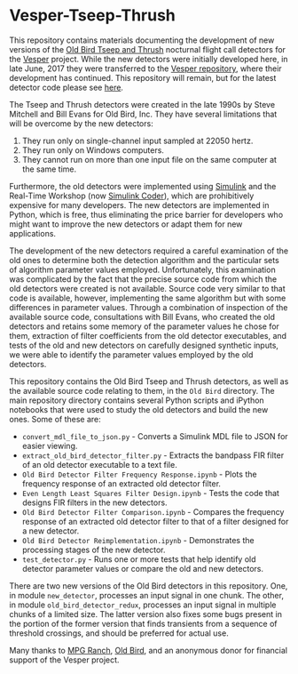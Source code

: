 # Vesper-Tseep-Thrush

This repository contains materials documenting the development of new versions of the [Old Bird Tseep and Thrush](http://oldbird.org/analysis.htm) nocturnal flight call detectors for the [Vesper](https://github.com/HaroldMills/Vesper) project. While the new detectors were initially developed here, in late June, 2017 they were transferred to the [Vesper repository](https://github.com/HaroldMills/Vesper), where their development has continued. This repository will remain, but for the latest detector code please see [here](https://github.com/HaroldMills/Vesper/tree/master/vesper/old_bird).

The Tseep and Thrush detectors were created in the late 1990s by Steve Mitchell and Bill Evans for Old Bird, Inc. They have several limitations that will be overcome by the new detectors:

1. They run only on single-channel input sampled at 22050 hertz.
2. They run only on Windows computers.
3. They cannot run on more than one input file on the same computer at the same time.

Furthermore, the old detectors were implemented using [Simulink](https://www.mathworks.com/products/simulink/) and the Real-Time Workshop (now [Simulink Coder](https://www.mathworks.com/products/simulink-coder/)), which are prohibitively expensive for many developers. The new detectors are implemented in Python, which is free, thus eliminating the price barrier for developers who might want to improve the new detectors or adapt them for new applications.

The development of the new detectors required a careful examination of the old ones to determine both the detection algorithm and the particular sets of algorithm parameter values employed. Unfortunately, this examination was complicated by the fact that the precise source code from which the old detectors were created is not available. Source code very similar to that code is available, however, implementing the same algorithm but with some differences in parameter values. Through a combination of inspection of the available source code, consultations with Bill Evans, who created the old detectors and retains some memory of the parameter values he chose for them, extraction of filter coefficients from the old detector executables, and tests of the old and new detectors on carefully designed synthetic inputs, we were able to identify the parameter values employed by the old detectors.

This repository contains the Old Bird Tseep and Thrush detectors, as well as the available source code relating to them, in the `Old Bird` directory. The main repository directory contains several Python scripts and iPython notebooks that were used to study the old detectors and build the new ones. Some of these are:
* `convert_mdl_file_to_json.py` - Converts a Simulink MDL file to JSON for easier viewing.
* `extract_old_bird_detector_filter.py` - Extracts the bandpass FIR filter of an old detector executable to a text file.
* `Old Bird Detector Filter Frequency Response.ipynb` - Plots the frequency response of an extracted old detector filter.
* `Even Length Least Squares Filter Design.ipynb` - Tests the code that designs FIR filters in the new detectors.
* `Old Bird Detector Filter Comparison.ipynb` - Compares the frequency response of an extracted old detector filter to that of a filter designed for a new detector.
* `Old Bird Detector Reimplementation.ipynb` - Demonstrates the processing stages of the new detector.
* `test_detector.py` - Runs one or more tests that help identify old detector parameter values or compare the old and new detectors.

There are two new versions of the Old Bird detectors in this repository. One, in module `new_detector`, processes an input signal in one chunk. The other, in module `old_bird_detector_redux`, processes an input signal in multiple chunks of a limited size. The latter version also fixes some bugs present in the portion of the former version that finds transients from a sequence of threshold crossings, and should be preferred for actual use.

Many thanks to [MPG Ranch](http://mpgranch.com), [Old Bird](http://oldbird.org), and an anonymous donor for financial support of the Vesper project.
